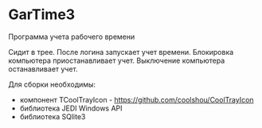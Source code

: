 # GarTime3
Программа учета рабочего времени

Сидит в трее. После логина запускает учет времени. Блокировка компьютера приостанавливает учет. Выключение компьютера останавливает учет.

Для сборки необходимы:
* компонент TCoolTrayIcon - https://github.com/coolshou/CoolTrayIcon
* библиотека JEDI Windows API
* библиотека SQlite3

